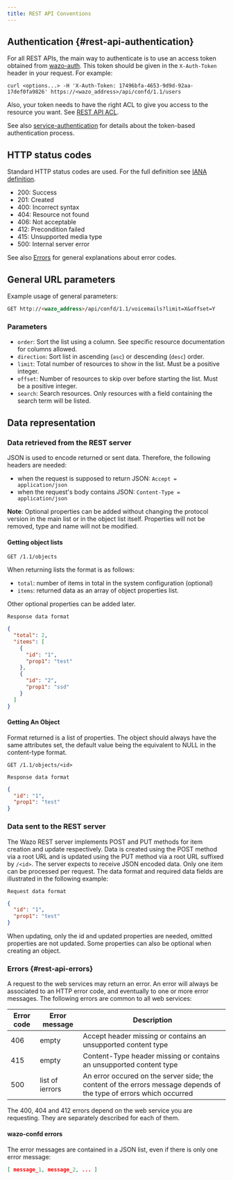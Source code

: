 ```yaml
---
title: REST API Conventions
---
```


## Authentication {#rest-api-authentication}

For all REST APIs, the main way to authenticate is to use an access token obtained from
[wazo-auth](/uc-doc/system/configuration_files#wazo-auth). This token should be given in the
`X-Auth-Token` header in your request. For example:

```shell
curl <options...> -H 'X-Auth-Token: 17496bfa-4653-9d9d-92aa-17def0fa9826' https://<wazo_address>/api/confd/1.1/users
```

Also, your token needs to have the right ACL to give you access to the resource you want. See
[REST API ACL](/uc-doc/api_sdk/rest_api/acl).

See also [service-authentication](/uc-doc/system/service_authentication) for details about the
token-based authentication process.

## HTTP status codes

Standard HTTP status codes are used. For the full definition see
[IANA definition](http://www.iana.org/assignments/http-status-codes/http-status-codes.xml).

- 200: Success
- 201: Created
- 400: Incorrect syntax
- 404: Resource not found
- 406: Not acceptable
- 412: Precondition failed
- 415: Unsupported media type
- 500: Internal server error

See also [Errors](/uc-doc/api_sdk/rest_api/conventions#rest-api-errors) for general explanations
about error codes.

## General URL parameters

Example usage of general parameters:

```markdown
GET http://<wazo_address>/api/confd/1.1/voicemails?limit=X&offset=Y
```

### Parameters

- `order`: Sort the list using a column. See specific resource documentation for columns allowed.
- `direction`: Sort list in ascending (`asc`) or descending (`desc`) order.
- `limit`: Total number of resources to show in the list. Must be a positive integer.
- `offset`: Number of resources to skip over before starting the list. Must be a positive integer.
- `search`: Search resources. Only resources with a field containing the search term will be listed.

## Data representation

### Data retrieved from the REST server

JSON is used to encode returned or sent data. Therefore, the following headers are needed:

- when the request is supposed to return JSON: `Accept = application/json`
- when the request's body contains JSON: `Content-Type = application/json`

**Note**: Optional properties can be added without changing the protocol version in the main list or
in the object list itself. Properties will not be removed, type and name will not be modified.

#### Getting object lists

`GET /1.1/objects`

When returning lists the format is as follows:

- `total`: number of items in total in the system configuration (optional)
- `items`: returned data as an array of object properties list.

Other optional properties can be added later.

`Response data format`

```json
{
  "total": 2,
  "items": [
    {
      "id": "1",
      "prop1": "test"
    },
    {
      "id": "2",
      "prop1": "ssd"
    }
  ]
}
```

#### Getting An Object

Format returned is a list of properties. The object should always have the same attributes set, the
default value being the equivalent to NULL in the content-type format.

`GET /1.1/objects/<id>`

`Response data format`

```json
{
  "id": "1",
  "prop1": "test"
}
```

### Data sent to the REST server

The Wazo REST server implements POST and PUT methods for item creation and update respectively. Data
is created using the POST method via a root URL and is updated using the PUT method via a root URL
suffixed by `/<id>`. The server expects to receive JSON encoded data. Only one item can be
processed per request. The data format and required data fields are illustrated in the following
example:

`Request data format`

```json
{
  "id": "1",
  "prop1": "test"
}
```

When updating, only the id and updated properties are needed, omitted properties are not updated.
Some properties can also be optional when creating an object.

### Errors {#rest-api-errors}

A request to the web services may return an error. An error will always be associated to an HTTP
error code, and eventually to one or more error messages. The following errors are common to all web
services:

| Error code | Error message   | Description                                                                                                         |
| ---------- | --------------- | ------------------------------------------------------------------------------------------------------------------- |
| 406        | empty           | Accept header missing or contains an unsupported content type                                                       |
| 415        | empty           | Content-Type header missing or contains an unsupported content type                                                 |
| 500        | list of ierrors | An error occured on the server side; the content of the errors message depends of the type of errors which occurred |

The 400, 404 and 412 errors depend on the web service you are requesting. They are separately
described for each of them.

#### wazo-confd errors

The error messages are contained in a JSON list, even if there is only one error message:

```json
[ message_1, message_2, ... ]
```
